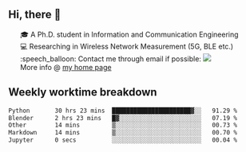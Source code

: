 <h2 > Hi, there 👋 </h3>

<div >
 <ul>
 🎓 A Ph.D. student in Information and Communication Engineering <br>
 💻 Researching in Wireless Network Measurement (5G, BLE etc.)<br>
 :speech_balloon: Contact me through email if possible: <a href="mailto:ethanjia@sjtu.edu.cn"><img src="https://img.shields.io/badge/-ethanjia@sjtu.edu.cn-c14438?style=plastic&logo=Gmail&logoColor=white&link=mailto:mailto:ethanjia@sjtu.edu.cn"></a> <br>
  More info @ <a href="https://haifengjia.github.io">my home page</a>
 </ul>
</div>

<h2 >
Weekly worktime breakdown
</h1>


<!--START_SECTION:waka-->

```txt
Python       30 hrs 23 mins  ██████████████████████▓░░   91.29 %
Blender      2 hrs 23 mins   █▓░░░░░░░░░░░░░░░░░░░░░░░   07.19 %
Other        14 mins         ▒░░░░░░░░░░░░░░░░░░░░░░░░   00.73 %
Markdown     14 mins         ▒░░░░░░░░░░░░░░░░░░░░░░░░   00.70 %
Jupyter      0 secs          ░░░░░░░░░░░░░░░░░░░░░░░░░   00.04 %
```

<!--END_SECTION:waka-->



